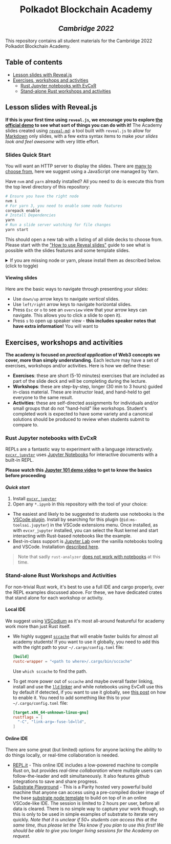 <center>

# Polkadot Blockchain Academy

## _Cambridge 2022_

</center>

This repository contains all student materials for the Cambridge 2022 Polkadot Blockchain Academy.

## Table of contents

- [Lesson slides with Reveal.js](#lesson-slides-with-revealjs)
- [Exercises, workshops and activities](#exercises-workshops-and-activities)
  - [Rust Jupyter notebooks with EvCxR](#rust-jupyter-notebooks-with-evcxr)
  - [Stand-alone Rust workshops and activities](#stand-alone-rust-workshops-and-activities)

## Lesson slides with Reveal.js

**If this is your first time using `reveal.js`, we encourage you to explore [the official demo](https://revealjs.com/demo/#/2) to see what sort of things you can do with it!**
The Academy slides created using [`reveal-md`](https://github.com/webpro/reveal-md): a tool built with `reveal.js` to allow for [Markdown](https://commonmark.org/help/) only slides, with a few extra syntax items to make _your slides look and feel awesome_ with very little effort.

### Slides Quick Start

You will want an HTTP server to display the slides.
There are [many to choose from](https://gist.github.com/willurd/5720255), here we suggest using a JavaScript one managed by Yarn.

Have `nvm` and `yarn` already installed?
All you need to do is execute this from the top level directory of this repository:

```sh
# Ensure you have the right node
nvm i
# For yarn 3, you need to enable some node features
corepack enable
# Install Dependencies
yarn
# Run a slide server watching for file changes
yarn start
```

This should open a new tab with a listing of all slide decks to choose from.
Please start with the ["How to use Reveal slides"](./content-templates/slides/0-how-to-use-reveal-slides.md) guide to see what is possible with the slides features and some template slides.

<details>
<summary>If you are missing node or yarn, please install them as described below. (click to toggle)</summary>

### Node.js

For all linux and mac users We suggest to use [nvm](https://github.com/nvm-sh/nvm#installing-and-updating) to install and manage multiple node versions.
With `nvm` installed, from the academy top level dir:

```sh
nvm install
```

This will install (if needed) and set the correct version to use for this project set in the `.nvmrc` file here.

If you choose to not use `nvm`, you need [node](https://nodejs.org/en/) of version greater than `16.10`.
It is likely your [package manager](https://nodejs.org/en/download/package-manager/#debian-and-ubuntu-based-linux-distributions) has this version for you.

### Yarn

Please see the [official guide](https://yarnpkg.com/getting-started/install) to install for yarn 3.
Likely all you need to do is:

```sh
corepack enable
```

The only dependencies we need for this project can now all be installed with:

```sh
yarn
```

### Run to view slides

Running this command will open a new browser tab and _watch for file changes_ (update on every time you save a file in this repo):

```sh
yarn start
```

</details>

#### Viewing slides

Here are the basic ways to navigate through presenting your slides:

- Use `down/up` arrow keys to navigate _vertical_ slides.
- Use `left/right` arrow keys to navigate horizontal slides.
- Press `Esc` or `o` to see an `overview` view that your arrow keys can navigate. This allows you to click a slide to open it).
- Press `s` to open up speaker view - **this includes speaker notes that have extra information!**
  You will want to

## Exercises, workshops and activities

**The academy is focused on _practical application_ of Web3 concepts we cover, more than simply understanding.**
Each lecture may have a set of exercises, workshops and/or activities.
Here is how we define these:

- **Exercises**: these are short (5-10 minutes) exercises that are included as part of the slide deck and will be completing during the lecture.
- **Workshops**: these are step-by-step, longer (30 min to 3 hours) guided in-class material.
  These are instructor lead, and hand-held to get everyone to the same result.
- **Activities**: these are self-directed assignments for individuals and/or small groups that do not "hand-hold" like workshops.
  Student's completed work is expected to have some variety and a canonical solutions should be produced to review when students submit to compare to.

### Rust Jupyter notebooks with EvCxR

REPLs are a fantastic way to experiment with a language interactively.
[`evcxr_jupyter`](https://github.com/google/evcxr/tree/HEAD/evcxr_jupyter) uses [Jupyter Notebooks](https://jupyter.org/) for interactive documents with a built-in REPL.

**Please watch this [Jupyter 101 demo video](https://youtu.be/HW29067qVWk?t=248) to get to know the basics before proceeding**

#### _Quick start_

1. Install [`evcxr_jupyter`](https://github.com/google/evcxr/tree/HEAD/evcxr_jupyter#installation)
2. Open any `*.ipynb` in this repository with the tool of your choice:

- The easiest and likely to be suggested to students use notebooks is the [VSCode plugin](https://github.com/Microsoft/vscode-jupyter).
  Install by searching for this plugin (`@id:ms-toolsai.jupyter`) in the VSCode extensions menu.
  Once installed, as with `evcxr_jupyter` installed, you can select the Rust kernel and start interacting with Rust-based notebooks like the example.
- Best-in-class support is [Jupyter Lab](https://jupyterlab.readthedocs.io/en/stable/) over the vanilla notebooks tooling and VSCode.
  Installation [described here](https://jupyter.org/install).

> Note that sadly `rust-analyzer` [does not work with notebooks](https://github.com/rust-lang/rust-analyzer/issues/5141) at this time.

### Stand-alone Rust Workshops and Activities

For non-trivial Rust work, it's best to use a full IDE and cargo properly, over the REPL examples discussed above.
For these, we have dedicated crates that stand alone for each workshop or activity.

#### Local IDE

We suggest using [VSCodium](https://vscodium.com/) as it's most all-around featureful for academy work more than just Rust itself.

- We highly suggest [`sccache`](https://github.com/mozilla/sccache) that will enable faster builds for almost all academy students! If you want to use it globally, you need to add this with the right path to your `~/.cargo/config.toml` file:

  ```toml
  [build]
  rustc-wrapper = "<path to where>/.cargo/bin/sccache"
  ```

  Use `which sccache` to find the path.

- To get more power out of `sccache` and maybe overall faster linking, install and use the [`lld` linker](https://lld.llvm.org/) and while notebooks using EvCxR use this by default if detected, if you want to use it globally, see [this post](https://stackoverflow.com/questions/57812916/how-do-i-change-the-default-rustc-cargo-linker) on how to enable it. You need to add something like this to your `~/.cargo/config.toml` file:

  ```toml
  [target.x86_64-unknown-linux-gnu]
  rustflags = [
    "-C", "link-arg=-fuse-ld=lld",
  ]
  ```

#### Online IDE

There are some great (but limited) options for anyone lacking the ability to do things locally, or real-time collaboration is needed.

- [REPL.it](https://replit.com/languages/rust) - This online IDE includes a low-powered machine to compile Rust on, but provides _real-time collaboration_ where multiple users can follow-the-leader and edit simultaneously.
  It also features github integrations to save and share progress.
- [Substrate Playground](https://docs.substrate.io/playground/) - This is a Parity hosted very powerful build machine that anyone can access using a pre-compiled docker image of the base [substrate node template](https://github.com/substrate-developer-hub/substrate-node-template) to build on top of in an online VSCode-like IDE.
  The session is limited to 2 hours per user, before all data is cleared. There is no simple way to capture your work though, so this is only to be used in simple examples of substrate to iterate very quickly.
  _Note that it is unclear if 50+ students can access this at the same time, thus please let the TAs know if you plan to use this first!_
  _We should be able to give you longer living sessions for the Academy on request._

